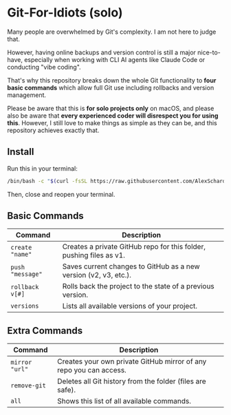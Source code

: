 # Git-For-Idiots (solo)

Many people are overwhelmed by Git's complexity. I am not here to judge that.

However, having online backups and version control is still a major nice-to-have, especially when working with CLI AI agents like Claude Code or conducting "vibe coding".

That's why this repository breaks down the whole Git functionality to **four basic commands** which allow full Git use including rollbacks and version management.

Please be aware that this is **for solo projects only** on macOS, and please also be aware that **every experienced coder will disrespect you for using this**. 
However, I still love to make things as simple as they can be, and this repository achieves exactly that.



## Install
Run this in your terminal:
```bash
/bin/bash -c "$(curl -fsSL https://raw.githubusercontent.com/AlexSchardin/Git-For-Idiots-solo/main/install.sh)"
```
Then, close and reopen your terminal.


## Basic Commands
| Command | Description |
|---------|-------------|
| `create "name"` | Creates a private GitHub repo for this folder, pushing files as v1. |
| `push "message"` | Saves current changes to GitHub as a new version (v2, v3, etc.). |
| `rollback v[#]` | Rolls back the project to the state of a previous version. |
| `versions` | Lists all available versions of your project. |

## Extra Commands
| Command | Description |
|---------|-------------|
| `mirror "url"` | Creates your own private GitHub mirror of any repo you can access. |
| `remove-git` | Deletes all Git history from the folder (files are safe). |
| `all` | Shows this list of all available commands. |
